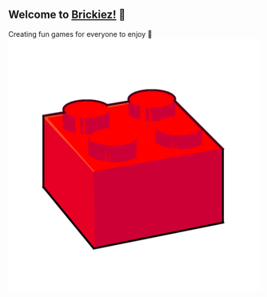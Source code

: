 ## Welcome to <a href="https://brickiez.lol/">Brickiez!</a> 👋
Creating fun games for everyone to enjoy 🎈
<img src="https://github.com/brickiez/brickiez/blob/main/logo.png?raw=true">
